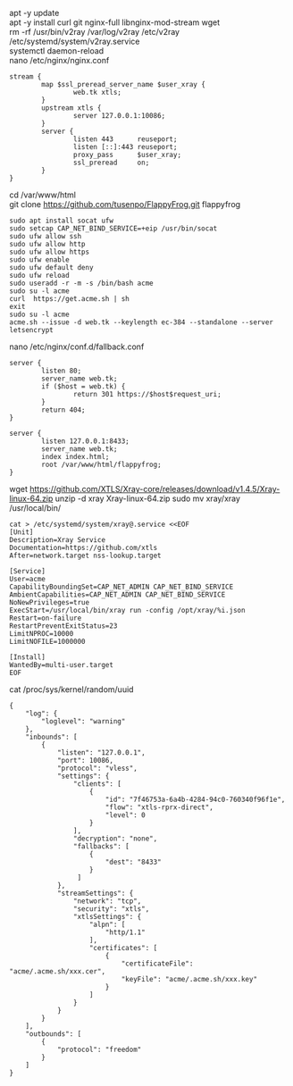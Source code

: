 apt -y update  
apt -y install curl git nginx-full libnginx-mod-stream wget  
rm -rf /usr/bin/v2ray /var/log/v2ray /etc/v2ray /etc/systemd/system/v2ray.service  
systemctl daemon-reload  
nano /etc/nginx/nginx.conf  
```
stream {
        map $ssl_preread_server_name $user_xray {
                web.tk xtls;
        }
        upstream xtls {
                server 127.0.0.1:10086;
        }
        server {
                listen 443      reuseport;
                listen [::]:443 reuseport;
                proxy_pass      $user_xray;
                ssl_preread     on;
        }
}
```

cd /var/www/html  
git clone https://github.com/tusenpo/FlappyFrog.git flappyfrog  
```
sudo apt install socat ufw
sudo setcap CAP_NET_BIND_SERVICE=+eip /usr/bin/socat
sudo ufw allow ssh
sudo ufw allow http
sudo ufw allow https
sudo ufw enable
sudo ufw default deny
sudo ufw reload
sudo useradd -r -m -s /bin/bash acme
sudo su -l acme
curl  https://get.acme.sh | sh
exit
sudo su -l acme
acme.sh --issue -d web.tk --keylength ec-384 --standalone --server letsencrypt
```
nano /etc/nginx/conf.d/fallback.conf  
```
server {
        listen 80;
        server_name web.tk;
        if ($host = web.tk) {
                return 301 https://$host$request_uri;
        }
        return 404;
}

server {
        listen 127.0.0.1:8433;
        server_name web.tk;
        index index.html;
        root /var/www/html/flappyfrog;
}
```
wget https://github.com/XTLS/Xray-core/releases/download/v1.4.5/Xray-linux-64.zip
unzip -d xray Xray-linux-64.zip
sudo mv xray/xray /usr/local/bin/
```
cat > /etc/systemd/system/xray@.service <<EOF
[Unit]
Description=Xray Service
Documentation=https://github.com/xtls
After=network.target nss-lookup.target

[Service]
User=acme
CapabilityBoundingSet=CAP_NET_ADMIN CAP_NET_BIND_SERVICE
AmbientCapabilities=CAP_NET_ADMIN CAP_NET_BIND_SERVICE
NoNewPrivileges=true
ExecStart=/usr/local/bin/xray run -config /opt/xray/%i.json
Restart=on-failure
RestartPreventExitStatus=23
LimitNPROC=10000
LimitNOFILE=1000000

[Install]
WantedBy=multi-user.target
EOF
```
cat /proc/sys/kernel/random/uuid
```
{
    "log": {
        "loglevel": "warning"
    },
    "inbounds": [
        {
            "listen": "127.0.0.1",
            "port": 10086,
            "protocol": "vless",
            "settings": {
                "clients": [
                    {
                        "id": "7f46753a-6a4b-4284-94c0-760340f96f1e",
                        "flow": "xtls-rprx-direct",
                        "level": 0
                    }
                ],
                "decryption": "none",
                "fallbacks": [
                    {
                        "dest": "8433"
                    }
                 ]
            },
            "streamSettings": {
                "network": "tcp",
                "security": "xtls",
                "xtlsSettings": {
                    "alpn": [
                        "http/1.1"
                    ],
                    "certificates": [
                        {
                            "certificateFile": "acme/.acme.sh/xxx.cer",
                            "keyFile": "acme/.acme.sh/xxx.key"
                        }
                    ]
                }
            }
        }
    ],
    "outbounds": [
        {
            "protocol": "freedom"
        }
    ]
}
```
